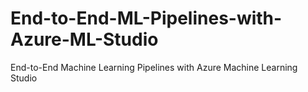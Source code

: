 # End-to-End-ML-Pipelines-with-Azure-ML-Studio
End-to-End Machine Learning Pipelines with Azure Machine Learning Studio
